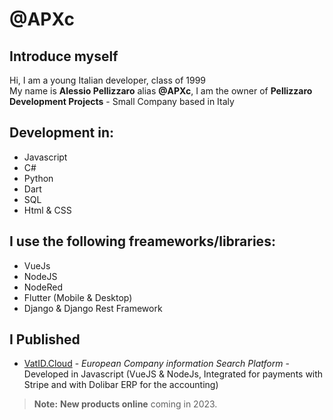 # **@APXc**

## Introduce myself
Hi, I am a young Italian developer, class of 1999  
My name is **Alessio Pellizzaro** alias **@APXc**,
I am the owner of **Pellizzaro Development Projects** - Small Company based in Italy
## Development in:
 - Javascript
 - C#
 - Python
 - Dart
 - SQL 
 - Html & CSS
 
## I use the following freameworks/libraries: 
- VueJs
- NodeJS
- NodeRed
- Flutter (Mobile & Desktop)
- Django & Django Rest Framework

## I Published 
- [VatID.Cloud](https://www.vatid.cloud/) - *European Company information Search Platform* - Developed in Javascript (VueJS & NodeJs,  Integrated for payments with Stripe and with Dolibar ERP for the accounting)
> **Note:** **New products online** coming in 2023.

<!---
APXc/APXc is a ✨ special ✨ repository because its `README.md` (this file) appears on your GitHub profile.
You can click the Preview link to take a look at your changes.
--->
